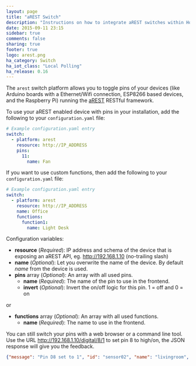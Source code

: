 ```yaml
---
layout: page
title: "aREST Switch"
description: "Instructions on how to integrate aREST switches within Home Assistant."
date: 2015-09-11 23:15
sidebar: true
comments: false
sharing: true
footer: true
logo: arest.png
ha_category: Switch
ha_iot_class: "Local Polling"
ha_release: 0.16
---
```


The `arest` switch platform allows you to toggle pins of your devices (like Arduino boards with a Ethernet/Wifi connection, ESP8266 based devices, and the Raspberry Pi) running the [aREST](http://arest.io/) RESTful framework.

To use your aREST enabled device with pins in your installation, add the following to your `configuration.yaml` file:

```yaml
# Example configuration.yaml entry
switch:
  - platform: arest
    resource: http://IP_ADDRESS
    pins:
      11:
        name: Fan
```

If you want to use custom functions, then add the following to your `configuration.yaml` file:

```yaml
# Example configuration.yaml entry
switch:
  - platform: arest
    resource: http://IP_ADDRESS
    name: Office
    functions:
      function1:
        name: Light Desk
```

Configuration variables:

- **resource** (*Required*): IP address and schema of the device that is exposing an aREST API, eg. http://192.168.1.10 (no-trailing slash)
- **name** (*Optional*): Let you overwrite the name of the device. By default *name* from the device is used.
- **pins** array (*Optional*): An array with all used pins.
  - **name** (*Required*): The name of the pin to use in the frontend.
  - **invert** (*Optional*): Invert the on/off logic for this pin. 1 = off and 0 = on

or 

- **functions** array (*Optional*): An array with all used functions.
  - **name** (*Required*): The name to use in the frontend.

You can still switch your pins with a web browser or a command line tool. Use the URL http://192.168.1.10/digital/8/1 to set pin 8 to high/on, the JSON response will give you the feedback.

```json
{"message": "Pin D8 set to 1", "id": "sensor02", "name": "livingroom", "connected": true}
```

